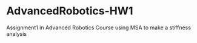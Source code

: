 # AdvancedRobotics-HW1
Assignment1 in Advanced Robotics Course using MSA to make a stiffness analysis
